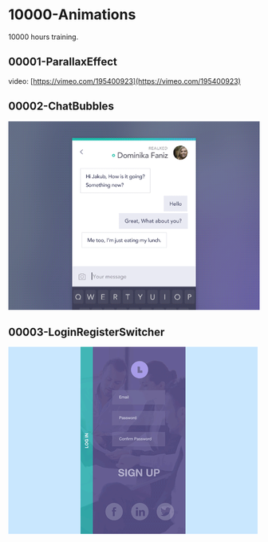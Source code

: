 # 10000-Animations
10000 hours training.

## 00001-ParallaxEffect

video: [https://vimeo.com/195400923](https://vimeo.com/195400923)

## 00002-ChatBubbles

![](./images/00002-ChatBubbles.gif)

## 00003-LoginRegisterSwitcher

![](./images/00003-LoginRegisterSwitcher.gif)